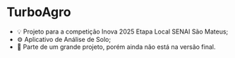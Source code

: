 <h1>TurboAgro</h1>

- 💡 Projeto para a competição Inova 2025 Etapa Local SENAI São Mateus;
- ⚙️ Aplicativo de Análise de Solo;
- 📌 Parte de um grande projeto, porém ainda não está na versão final.
